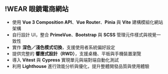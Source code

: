 ## !WEAR 眼鏡電商網站
- 使用 **Vue 3 Composition API**、**Vue Router**、**Pinia** 與 **Vite** 建構模組化網站架構
- 自行設計 UI，整合 **PrimeVue**、**Bootstrap** 與 **SCSS** 管理元件樣式與視覺一致性
- 實作 **深色／淺色模式切換**，支援使用者系統偏好設定
- 提供完整的 **響應式設計（RWD）**，支援桌機、平板與手機裝置瀏覽
- 導入 **Vitest** 與 **Cypress** 實現單元與端對端自動化測試
- 利用 **Lighthouse** 進行效能分析與優化，提升整體開發品質與使用體驗
